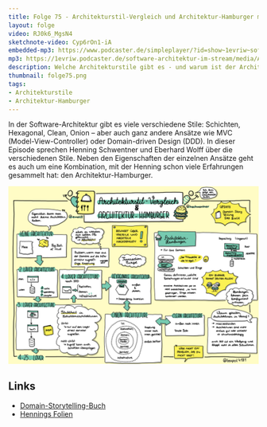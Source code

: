 ```yaml
---
title: Folge 75 - Architekturstil-Vergleich und Architektur-Hamburger mit Henning Schwentner
layout: folge
video: RJ0k6_MgsN4
sketchnote-video: Cyp6rOn1-iA
embedded-mp3: https://www.podcaster.de/simpleplayer/?id=show~1evriw~software-architektur-im-stream~pod-5bd3b08c27be9d41be70ae5eb9&v=1632222595
mp3: https://1evriw.podcaster.de/software-architektur-im-stream/media/ArchitekturStilVergleichUndArchitekturHamburgerHenningSchwentner.mp3
description: Welche Architekturstile gibt es - und warum ist der Architektur-Hamburger wichtig?
thumbnail: folge75.png
tags:
- Architekturstile
- Architektur-Hamburger
---
```


In der Software-Architektur gibt es viele verschiedene Stile:
Schichten, Hexagonal, Clean, Onion – aber auch ganz andere Ansätze wie
MVC (Model-View-Controller) oder Domain-driven Design (DDD). In dieser
Episode sprechen Henning Schwentner und Eberhard Wolff über die
verschiedenen Stile. Neben den Eigenschaften der einzelnen Ansätze
geht es auch um eine Kombination, mit der Henning schon viele
Erfahrungen gesammelt hat: den Architektur-Hamburger.

![Sketchnotes](/sketchnotes/folge75.png)

## Links

* [Domain-Storytelling-Buch](https://amzn.to/3Emmfs)
* [Hennings Folien](https://speakerdeck.com/hschwentner/software-architecture)
